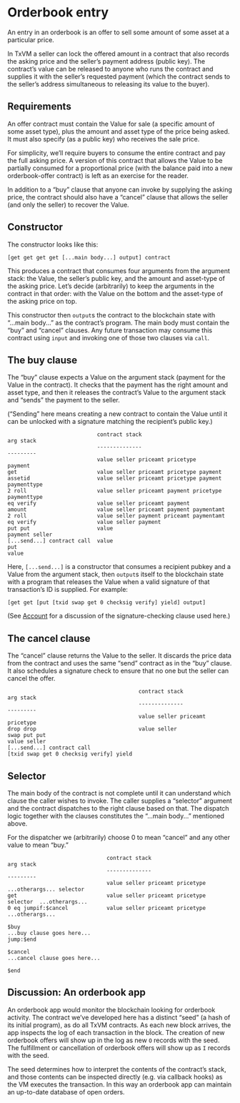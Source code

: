 # Orderbook entry

An entry in an orderbook is an offer to sell some amount of some asset at a particular price.

In TxVM a seller can lock the offered amount in a contract that also records the asking price and the seller’s payment address
(public key).
The contract’s value can be released to anyone who runs the contract and supplies it with the seller’s requested payment
(which the contract sends to the seller’s address simultaneous to releasing its value to the buyer).

## Requirements

An offer contract must contain the Value for sale
(a specific amount of some asset type),
plus the amount and asset type of the price being asked.
It must also specify
(as a public key)
who receives the sale price.

For simplicity,
we’ll require buyers to consume the entire contract and pay the full asking price.
A version of this contract that allows the Value to be partially consumed for a proportional price
(with the balance paid into a new orderbook-offer contract)
is left as an exercise for the reader.

In addition to a “buy” clause that anyone can invoke by supplying the asking price,
the contract should also have a “cancel” clause that allows the seller
(and only the seller)
to recover the Value.

## Constructor

The constructor looks like this:

```
[get get get get [...main body...] output] contract
```

This produces a contract that consumes four arguments from the argument stack:
the Value,
the seller’s public key,
and the amount and asset-type of the asking price.
Let’s decide
(arbitrarily)
to keep the arguments in the contract in that order:
with the Value on the bottom and the asset-type of the asking price on top.

This constructor then `output`s the contract to the blockchain state with “...main body...” as the contract’s program.
The main body must contain the “buy” and “cancel” clauses.
Any future transaction may consume this contract using `input` and invoking one of those two clauses via `call`.

## The buy clause

The “buy” clause expects a Value on the argument stack
(payment for the Value in the contract).
It checks that the payment has the right amount and asset type,
and then it releases the contract’s Value to the argument stack and “sends” the payment to the seller.

(“Sending” here means creating a new contract to contain the Value until it can be unlocked with a signature matching the recipient’s public key.)

```
                            contract stack                                         arg stack
                            --------------                                         ---------
                            value seller priceamt pricetype                        payment
get                         value seller priceamt pricetype payment
assetid                     value seller priceamt pricetype payment paymenttype
2 roll                      value seller priceamt payment pricetype paymenttype
eq verify                   value seller priceamt payment
amount                      value seller priceamt payment paymentamt
2 roll                      value seller payment priceamt paymentamt
eq verify                   value seller payment
put put                     value                                                  payment seller
[...send...] contract call  value
put                                                                                value
```

Here,
`[...send...]` is a constructor that consumes a recipient pubkey and a Value from the argument stack,
then `output`s itself to the blockchain state with a program that releases the Value when a valid signature of that transaction’s ID is supplied.
For example:

```
[get get [put [txid swap get 0 checksig verify] yield] output]
```

(See
[Account](account.md)
for a discussion of the signature-checking clause used here.)

## The cancel clause

The “cancel” clause returns the Value to the seller.
It discards the price data from the contract and uses the same “send” contract as in the “buy” clause.
It also schedules a signature check to ensure that no one but the seller can cancel the offer.

```
                                         contract stack                   arg stack
                                         --------------                   ---------
                                         value seller priceamt pricetype
drop drop                                value seller
swap put put                                                              value seller
[...send...] contract call
[txid swap get 0 checksig verify] yield
```

## Selector

The main body of the contract is not complete until it can understand which clause the caller wishes to invoke.
The caller supplies a “selector” argument and the contract dispatches to the right clause based on that.
The dispatch logic together with the clauses constitutes the “...main body...” mentioned above.

For the dispatcher we
(arbitrarily)
choose 0 to mean “cancel” and any other value to mean “buy.”

```
                               contract stack                            arg stack
                               --------------                            ---------
                               value seller priceamt pricetype           ...otherargs... selector
get                            value seller priceamt pricetype selector  ...otherargs...
0 eq jumpif:$cancel            value seller priceamt pricetype           ...otherargs...

$buy
...buy clause goes here...
jump:$end

$cancel
...cancel clause goes here...

$end
```

## Discussion: An orderbook app

An orderbook app would monitor the blockchain looking for orderbook activity.
The contract we’ve developed here has a distinct “seed”
(a hash of its initial program),
as do all TxVM contracts.
As each new block arrives,
the app inspects the log of each transaction in the block.
The creation of new orderbook offers will show up in the log as new `O` records with the seed.
The fulfillment or cancellation of orderbook offers will show up as `I` records with the seed.

The seed determines how to interpret the contents of the contract’s stack,
and those contents can be inspected directly
(e.g.
via callback hooks)
as the VM executes the transaction.
In this way an orderbook app can maintain an up-to-date database of open orders.
